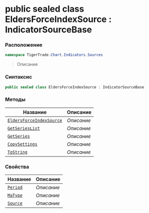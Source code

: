 
# public sealed class EldersForceIndexSource : IndicatorSourceBase
### Расположение
```csharp
namespace TigerTrade.Chart.Indicators.Sources
```



> Описание

### Синтаксис
```csharp
public sealed class EldersForceIndexSource : IndicatorSourceBase
```


### Методы
| Название | Описание |
| --- | --- |
| [`EldersForceIndexSource`](./EldersForceIndexSource.cs/Методы/EldersForceIndexSource.md) | *Описание* |
| [`GetSeriesList`](./EldersForceIndexSource.cs/Методы/GetSeriesList.md) | *Описание* |
| [`GetSeries`](./EldersForceIndexSource.cs/Методы/GetSeries.md) | *Описание* |
| [`CopySettings`](./EldersForceIndexSource.cs/Методы/CopySettings.md) | *Описание* |
| [`ToString`](./EldersForceIndexSource.cs/Методы/ToString.md) | *Описание* |

### Свойства
| Название | Описание |
| --- | --- |
| [`Period`](./EldersForceIndexSource.cs/Свойства/Period.md) | *Описание* |
| [`MaType`](./EldersForceIndexSource.cs/Свойства/MaType.md) | *Описание* |
| [`Source`](./EldersForceIndexSource.cs/Свойства/Source.md) | *Описание* |



